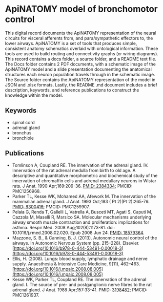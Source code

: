 # ApiNATOMY model of bronchomotor control 

This digital record documents the ApiNATOMY representation of the neural circuits for visceral afferents from, and para/sympathetic effectors to, the lower airways. ApiNATOMY is a set of tools that produces simple, consistent anatomy schematics overlaid with ontological information. These tools are used to build routing and connectivity graphs (or wiring diagrams). This record contains a docs folder, a source folder, and a README text file. The Docs folder contains 2 PDF documents, with a schematic image of the ApiNATOMY model and a slide presentation documenting the anatomical structures each neuron population travels through in the schematic image. The Source folder contains the ApiNATOMY representation of the model in JSON and .xlsx formats. Lastly, the README .md document includes a brief description, keywords, and reference publications to construct the knowledge within the model.

## Keywords
* spinal cord
* adrenal gland
* bronchus
* bronchiole

## Publications
* Tomlinson A, Coupland RE. The innervation of the adrenal gland. IV. Innervation of the rat adrenal medulla from birth to old age. A descriptive and quantitative morphometric and biochemical study of the innervation of chromaffin cells and adrenal medullary neurons in Wistar rats. J Anat. 1990 Apr;169:209-36. [PMID: 2384334](https://pubmed.ncbi.nlm.nih.gov/2384334/); PMCID: PMC1256968.
* Parker TL, Kesse WK, Mohamed AA, Afework M. The innervation of the mammalian adrenal gland. J Anat. 1993 Oct;183 ( Pt 2)(Pt 2):265-76. [PMID: 8300416](https://pubmed.ncbi.nlm.nih.gov/8300416/); PMCID: PMC1259907.
* Pelaia G, Renda T, Gallelli L, Vatrella A, Busceti MT, Agati S, Caputi M, Cazzola M, Maselli R, Marsico SA. Molecular mechanisms underlying airway smooth muscle contraction and proliferation: implications for asthma. Respir Med. 2008 Aug;102(8):1173-81. doi: 10.1016/j.rmed.2008.02.020. Epub 2008 Jun 24. [PMID: 18579364](https://pubmed.ncbi.nlm.nih.gov/1857936/).
* Mazzone, S. B., & Canning, B. J. (2013). Autonomic neural control of the airways. In Autonomic Nervous System (pp. 215–228). Elsevier. [https://doi.org/10.1016/b978-0-444-53491-0.00018-3](https://doi.org/10.1016/b978-0-444-53491-0.00018-3)
* Ellis, H. (2008). Lungs: blood supply, lymphatic drainage and nerve supply. Anaesthesia & Intensive Care Medicine, 9(11), 462–463. [https://doi.org/10.1016/j.mpaic.2008.08.005](https://doi.org/10.1016/j.mpaic.2008.08.005)
* Kesse WK, Parker TL, Coupland RE. The innervation of the adrenal gland. I. The source of pre- and postganglionic nerve fibres to the rat adrenal gland. J Anat. 1988 Apr;157:33-41. PMID: [3198482](https://pubmed.ncbi.nlm.nih.gov/3198482/); PMCID: PMC1261937.
